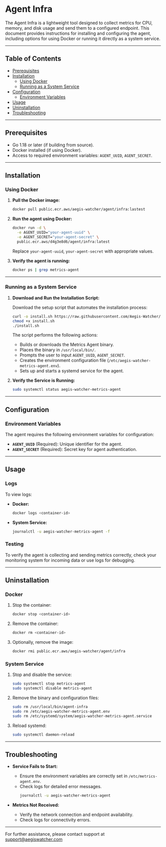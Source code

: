 # Agent Infra

The Agent Infra is a lightweight tool designed to collect metrics for CPU, memory, and disk usage and send them to a configured endpoint. This document provides instructions for installing and configuring the agent, including options for using Docker or running it directly as a system service.

---

## Table of Contents
- [Prerequisites](#prerequisites)
- [Installation](#installation)
  - [Using Docker](#using-docker)
  - [Running as a System Service](#running-as-a-system-service)
- [Configuration](#configuration)
  - [Environment Variables](#environment-variables)
- [Usage](#usage)
- [Uninstallation](#uninstallation)
- [Troubleshooting](#troubleshooting)

---

## Prerequisites
- Go 1.18 or later (if building from source).
- Docker installed (if using Docker).
- Access to required environment variables: `AGENT_UUID`, `AGENT_SECRET`.

---

## Installation

### Using Docker

1. **Pull the Docker image:**

   ```bash
   docker pull public.ecr.aws/aegis-watcher/agent/infra:lastest
   ```

2. **Run the agent using Docker:**

   ```bash
   docker run -d \
     -e AGENT_UUID="your-agent-uuid" \
     -e AGENT_SECRET="your-agent-secret" \
     public.ecr.aws/d4g3e8d6/agent/infra:latest
   ```

   Replace `your-agent-uuid`, `your-agent-secret` with appropriate values.

3. **Verify the agent is running:**

   ```bash
   docker ps | grep metrics-agent
   ```

---

### Running as a System Service

1. **Download and Run the Installation Script:**

   Download the setup script that automates the installation process:

   ```bash
   curl -o install.sh https://raw.githubusercontent.com/Aegis-Watcher/agent-infra/main/scripts/install.sh
   chmod +x install.sh
   ./install.sh
   ```

   The script performs the following actions:
   - Builds or downloads the Metrics Agent binary.
   - Places the binary in `/usr/local/bin/`.
   - Prompts the user to input `AGENT_UUID`, `AGENT_SECRET`.
   - Creates the environment configuration file (`/etc/aegis-watcher-metrics-agent.env`).
   - Sets up and starts a systemd service for the agent.

2. **Verify the Service is Running:**

   ```bash
   sudo systemctl status aegis-watcher-metrics-agent
   ```

---

## Configuration

### Environment Variables

The agent requires the following environment variables for configuration:

- **`AGENT_UUID`** (Required): Unique identifier for the agent.
- **`AGENT_SECRET`** (Required): Secret key for agent authentication.

---

## Usage

### Logs

To view logs:

- **Docker:**
  ```bash
  docker logs <container-id>
  ```

- **System Service:**
  ```bash
  journalctl -u aegis-watcher-metrics-agent -f
  ```

### Testing

To verify the agent is collecting and sending metrics correctly, check your monitoring system for incoming data or use logs for debugging.

---

## Uninstallation

### Docker

1. Stop the container:

   ```bash
   docker stop <container-id>
   ```

2. Remove the container:

   ```bash
   docker rm <container-id>
   ```

3. Optionally, remove the image:

   ```bash
   docker rmi public.ecr.aws/aegis-watcher/agent/infra
   ```

### System Service

1. Stop and disable the service:

   ```bash
   sudo systemctl stop metrics-agent
   sudo systemctl disable metrics-agent
   ```

2. Remove the binary and configuration files:

   ```bash
   sudo rm /usr/local/bin/agent-infra
   sudo rm /etc/aegis-watcher-metrics-agent.env
   sudo rm /etc/systemd/system/aegis-watcher-metrics-agent.service
   ```

3. Reload systemd:

   ```bash
   sudo systemctl daemon-reload
   ```

---

## Troubleshooting

- **Service Fails to Start:**
  - Ensure the environment variables are correctly set in `/etc/metrics-agent.env`.
  - Check logs for detailed error messages.
    ```bash
    journalctl -u aegis-watcher-metrics-agent
    ```

- **Metrics Not Received:**
  - Verify the network connection and endpoint availability.
  - Check logs for connectivity errors.

---

For further assistance, please contact support at support@aegiswatcher.com


